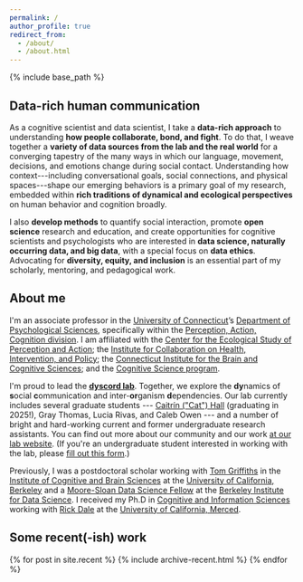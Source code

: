 ```yaml
---
permalink: /
author_profile: true
redirect_from:
  - /about/
  - /about.html
---
```


{% include base_path %}

## Data-rich human communication

As a cognitive scientist and data scientist, I take a **data-rich approach** to
understanding **how people collaborate, bond, and fight**. To do that, I
weave together a **variety of data sources from the lab and the real world**
for a converging tapestry of the many ways in which our language, movement,
decisions, and emotions change during social contact. Understanding how
context---including conversational goals, social connections, and physical
spaces---shape our emerging behaviors is a primary goal of my research, embedded
within **rich traditions of dynamical and ecological perspectives** on human
behavior and cognition broadly.

I also **develop methods** to quantify social interaction,
promote **open science** research and education, and
create opportunities for cognitive scientists and psychologists who are
interested in **data science, naturally occurring data, and big data**,
with a special focus on **data ethics**. Advocating for **diversity, equity, and inclusion**
is an essential part of my scholarly, mentoring, and pedagogical work.

## About me

I'm an associate professor in the
[University of Connecticut](https://uconn.edu/)’s
[Department of Psychological Sciences](https://psych.uconn.edu/), specifically
 within the
[Perception, Action, Cognition division](https://psych.uconn.edu/perception-action-cognition-division/).
I am affiliated with
the [Center for the Ecological Study of Perception and Action](https://cespa.uconn.edu/);
the [Institute for Collaboration on Health, Intervention, and Policy](https://chip.uconn.edu/);
the [Connecticut Institute for the Brain and Cognitive Sciences](https://ibacs.uconn.edu/);
and the [Cognitive Science program](https://cogsci.uconn.edu/).

I'm proud to lead the [**dyscord lab**](https://dyscord-lab.github.io/).
Together, we explore the
**dy**namics of
**s**ocial
**c**ommunication and
inter-**or**ganism
**d**ependencies.
Our lab currently includes several graduate students ---
[Caitrín ("Cat") Hall](https://psych.uconn.edu/person/caitrin-hall/) (graduating in 2025!),
Gray Thomas,
Lucia Rivas,
and Caleb Owen ---
and a number of bright and hard-working current and former
undergraduate research assistants. You can find out more about our community
and our work [at our lab website](https://dyscord-lab.github.io/). (If you're an
undergraduate student interested in working with the lab, please
[fill out this form](https://forms.office.com/Pages/ResponsePage.aspx?id=fqjxFyUqqk65351DkDSwgPfhhkOQ2bRMjpFEejI6GYdUMjBRQjRJQUVHRlpMQVlCMllZWk9NRVhLMS4u).)

<!--- **I am actively recruiting graduate students!** If you are interested in
working with me, I encourage you to reach out to me by email. I'd love to hear 
about your interests, how they fit with my lab's interests, and what you might
be passionate about pursuing as part of our community. --->

Previously, I was a postdoctoral scholar working with
[Tom Griffiths](http://cocosci.princeton.edu/tom/index.php) in the
[Institute of Cognitive and Brain Sciences](http://icbs.berkeley.edu/)
at the [University of California, Berkeley](http://www.berkeley.edu/)
and a [Moore-Sloan Data Science Fellow](http://msdse.org/)
at the [Berkeley Institute for Data Science](http://bids.berkeley.edu/). I
received my Ph.D in
[Cognitive and Information Sciences](http://cogsci.ucmerced.edu/) working with
[Rick Dale](http://co-mind.org/rick/) at the
[University of California, Merced](https://www.ucmerced.edu/).

## Some recent(-ish) work

{% for post in site.recent %}
  {% include archive-recent.html %}
{% endfor %}
